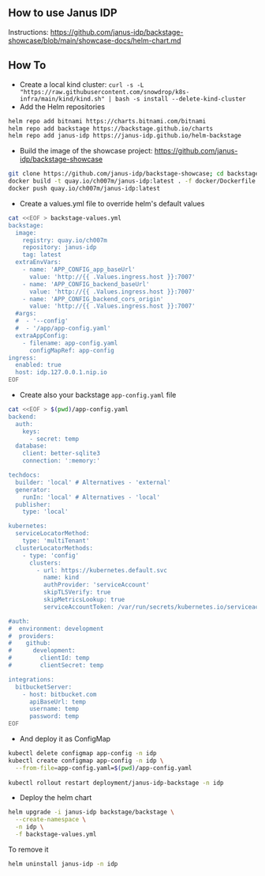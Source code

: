 ## How to use Janus IDP

Instructions: https://github.com/janus-idp/backstage-showcase/blob/main/showcase-docs/helm-chart.md

## How To

- Create a local kind cluster: `curl -s -L "https://raw.githubusercontent.com/snowdrop/k8s-infra/main/kind/kind.sh" | bash -s install --delete-kind-cluster`
- Add the Helm repositories
```bash
helm repo add bitnami https://charts.bitnami.com/bitnami
helm repo add backstage https://backstage.github.io/charts
helm repo add janus-idp https://janus-idp.github.io/helm-backstage
```
- Build the image of the showcase project: https://github.com/janus-idp/backstage-showcase
```bash
git clone https://github.com/janus-idp/backstage-showcase; cd backstage-showcase
docker build -t quay.io/ch007m/janus-idp:latest . -f docker/Dockerfile
docker push quay.io/ch007m/janus-idp:latest
```
- Create a values.yml file to override helm's default values
```bash
cat <<EOF > backstage-values.yml
backstage:
  image:
    registry: quay.io/ch007m
    repository: janus-idp
    tag: latest
  extraEnvVars:
    - name: 'APP_CONFIG_app_baseUrl'
      value: 'http://{{ .Values.ingress.host }}:7007'
    - name: 'APP_CONFIG_backend_baseUrl'
      value: 'http://{{ .Values.ingress.host }}:7007'
    - name: 'APP_CONFIG_backend_cors_origin'
      value: 'http://{{ .Values.ingress.host }}:7007'
  #args:
  #  - '--config'
  #  - '/app/app-config.yaml'
  extraAppConfig:
    - filename: app-config.yaml
      configMapRef: app-config
ingress:
  enabled: true
  host: idp.127.0.0.1.nip.io
EOF
```
- Create also your backstage `app-config.yaml` file
```bash
cat <<EOF > $(pwd)/app-config.yaml
backend:
  auth:
    keys:
      - secret: temp
  database:
    client: better-sqlite3
    connection: ':memory:'

techdocs:
  builder: 'local' # Alternatives - 'external'
  generator:
    runIn: 'local' # Alternatives - 'local'
  publisher:
    type: 'local'

kubernetes:
  serviceLocatorMethod:
    type: 'multiTenant'
  clusterLocatorMethods:
    - type: 'config'
      clusters:
        - url: https://kubernetes.default.svc
          name: kind
          authProvider: 'serviceAccount'
          skipTLSVerify: true
          skipMetricsLookup: true
          serviceAccountToken: /var/run/secrets/kubernetes.io/serviceaccount/token

#auth:
#  environment: development
#  providers:
#    github:
#      development:
#        clientId: temp
#        clientSecret: temp

integrations:
  bitbucketServer:
    - host: bitbucket.com
      apiBaseUrl: temp
      username: temp
      password: temp
EOF
```
- And deploy it as ConfigMap
```bash
kubectl delete configmap app-config -n idp
kubectl create configmap app-config -n idp \
  --from-file=app-config.yaml=$(pwd)/app-config.yaml
  
kubectl rollout restart deployment/janus-idp-backstage -n idp

```

- Deploy the helm chart
```bash
helm upgrade -i janus-idp backstage/backstage \
  --create-namespace \
  -n idp \
  -f backstage-values.yml
```

To remove it
```bash
helm uninstall janus-idp -n idp
```
